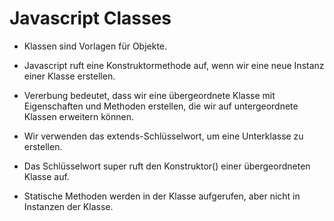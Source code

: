<h1>Javascript Classes</h1>

* Klassen sind Vorlagen für Objekte.

* Javascript ruft eine Konstruktormethode auf, wenn wir eine neue Instanz einer Klasse erstellen.

* Vererbung bedeutet, dass wir eine übergeordnete Klasse mit Eigenschaften und Methoden erstellen, die wir auf untergeordnete Klassen erweitern können.

* Wir verwenden das extends-Schlüsselwort, um eine Unterklasse zu erstellen.

* Das Schlüsselwort super ruft den Konstruktor() einer übergeordneten Klasse auf.

* Statische Methoden werden in der Klasse aufgerufen, aber nicht in Instanzen der Klasse.
